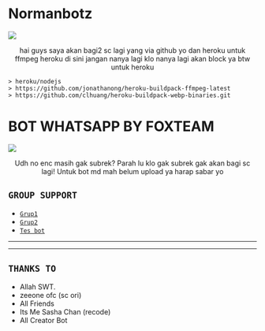 # Normanbotz


<img src="https://user-images.githubusercontent.com/99161705/156725894-8d6cc9d8-f2e5-432e-89fc-671c784f9896.jpeg" />
<p align="center"> 
hai guys saya akan bagi2 sc lagi yang via github yo dan heroku untuk ffmpeg heroku di sini jangan nanya lagi klo nanya lagi akan block ya
btw untuk heroku

```
> heroku/nodejs
> https://github.com/jonathanong/heroku-buildpack-ffmpeg-latest
> https://github.com/clhuang/heroku-buildpack-webp-binaries.git
```

</p> 


# BOT WHATSAPP BY FOXTEAM


<img src="https://user-images.githubusercontent.com/99161705/156726016-1164340e-becd-4291-bd5d-9162f4fb092b.jpeg" />
<p align="center"> 
Udh no enc masih gak subrek? Parah lu klo gak subrek gak akan bagi sc lagi! Untuk bot md mah belum upload ya harap sabar yo 

</p> 

## ```GROUP SUPPORT```

- [`Grup1`]( https://chat.whatsapp.com/GStM13Ktxr085ubmy1EMKN)
- [`Grup2`]( https://chat.whatsapp.com/FU9uGSY7ODW9spPWCJFmEP)
- [`Tes bot`]( https://chat.whatsapp.com/K11yetnP76dFSz3F6Qpnos)


------

------ 

## `THANKS TO`

- Allah SWT.
- zeeone ofc (sc ori)
- All Friends
- Its Me Sasha Chan (recode)
- All Creator Bot
